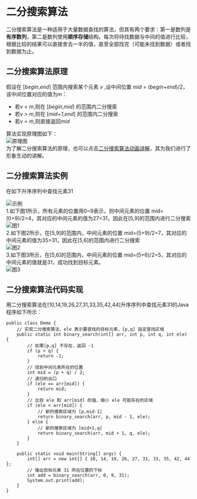 # 二分搜索算法
二分搜索算法是一种适用于大量数据查找的算法，但其有两个要求：第一是数列是**有序数列**，第二是数列使用**顺序存储**结构。每次将待找数据与中间的值进行比较，根据比较的结果可以直接舍去一半的值，直至全部找完（可能未找到数据）或者找到数据为止。
## 二分搜索算法原理
假设在 [*begin*,*end*] 范围内搜索某个元素 *v* ,设中间位置 *mid* = (*begin*+*end*)/2，该中间位置对应的值为*m*：
- 若*v* < *m*,则在 [*begin*,*mid*] 的范围内二分搜索
- 若*v* > *m*,则在 [*mid+1*,*end*] 的范围内二分搜索
- 若*v* = *m*,则直接返回*mid*

算法实现原理图如下：  
![原理图](https://img-blog.csdnimg.cn/20201226195933117.png)  
为了解二分搜索算法的原理，也可以点击[二分搜索算法动画讲解](https://www.bilibili.com/video/BV1wy4y1k76F?spm_id_from=333.337.search-card.all.click)，其为我们进行了形象生动的讲解。
## 二分搜索算法实例
在如下升序序列中查找元素31

![示例](http://c.biancheng.net/uploads/allimg/210820/2-210R0143956357.gif)  
1.如下图1所示，所有元素的位置用0~9表示，则中间元素的位置 mid=(0+9)/2=4，其对应的中间元素的值为27<31，因此在[5,9]的范围内进行二分搜索  
![图1](http://c.biancheng.net/uploads/allimg/210820/2-210R0144035D2.gif)  
2.如下图2所示，在[5,9]的范围内，中间元素的位置 mid=(5+9)/2=7，其对应的中间元素的值为35>31，因此在[5,6]的范围内进行二分搜索    
![图2](http://c.biancheng.net/uploads/allimg/210820/2-210R014414U28.gif)  
3.如下图3所示，在[5,6]的范围内，中间元素的位置 mid=(5+6)/2=5，其对应的中间元素的值就是31，成功找到目标元素。  
![图3](http://c.biancheng.net/uploads/allimg/210820/2-210R014420W94.gif)
## 二分搜索算法代码实现
用二分搜索算法在[10,14,19,26,27,31,33,35,42,44]升序序列中查找元素31的Java程序如下所示：
```
public class Demo {
    // 实现二分搜索算法，ele 表示要查找的目标元素，[p,q] 指定查找区域
    public static int binary_search(int[] arr, int p, int q, int ele) {
        // 如果[p,q] 不存在，返回 -1
        if (p > q) {
            return -1;
        }
        // 找到中间元素所在的位置
        int mid = (p + q) / 2;
        // 递归的出口
        if (ele == arr[mid]) {
            return mid;
        }
        // 比较 ele 和 arr[mid] 的值，缩小 ele 可能存在的区域
        if (ele < arr[mid]) {
            // 新的搜索区域为 [p,mid-1]
            return binary_search(arr, p, mid - 1, ele);
        } else {
            // 新的搜索区域为 [mid+1,q]
            return binary_search(arr, mid + 1, q, ele);
        }
    }

    public static void main(String[] args) {
        int[] arr = new int[] { 10, 14, 19, 26, 27, 31, 33, 35, 42, 44 };
        // 输出目标元素 31 所在位置的下标
        int add = binary_search(arr, 0, 9, 31);
        System.out.print(add);
    }
}
```












